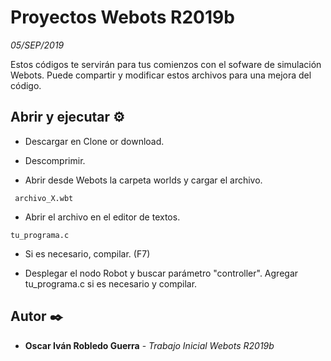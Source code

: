 # Proyectos Webots R2019b
_05/SEP/2019_

Estos códigos te servirán para tus comienzos con el sofware de simulación Webots.
Puede compartir y modificar estos archivos para una mejora del código.

## Abrir y ejecutar ⚙️
* Descargar en Clone or download.

* Descomprimir.

* Abrir desde Webots la carpeta worlds y cargar el archivo.
```
 archivo_X.wbt
```

* Abrir el archivo en el editor de textos.
```
tu_programa.c
```

* Si es necesario, compilar. (F7)

* Desplegar el nodo Robot y buscar parámetro "controller". Agregar tu_programa.c si es necesario y compilar.

## Autor ✒️

* **Oscar Iván Robledo Guerra** - *Trabajo Inicial Webots R2019b*  
